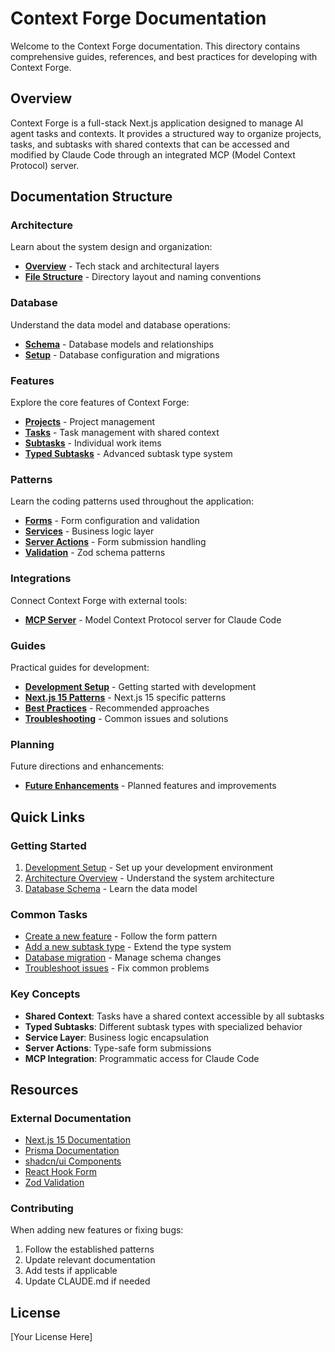 # Context Forge Documentation

Welcome to the Context Forge documentation. This directory contains comprehensive guides, references, and best practices for developing with Context Forge.

## Overview

Context Forge is a full-stack Next.js application designed to manage AI agent tasks and contexts. It provides a structured way to organize projects, tasks, and subtasks with shared contexts that can be accessed and modified by Claude Code through an integrated MCP (Model Context Protocol) server.

## Documentation Structure

### Architecture

Learn about the system design and organization:

- **[Overview](./architecture/overview.md)** - Tech stack and architectural layers
- **[File Structure](./architecture/file-structure.md)** - Directory layout and naming conventions

### Database

Understand the data model and database operations:

- **[Schema](./database/schema.md)** - Database models and relationships
- **[Setup](./database/setup.md)** - Database configuration and migrations

### Features

Explore the core features of Context Forge:

- **[Projects](./features/projects.md)** - Project management
- **[Tasks](./features/tasks.md)** - Task management with shared context
- **[Subtasks](./features/subtasks.md)** - Individual work items
- **[Typed Subtasks](./features/typed-subtasks.md)** - Advanced subtask type system

### Patterns

Learn the coding patterns used throughout the application:

- **[Forms](./patterns/forms.md)** - Form configuration and validation
- **[Services](./patterns/services.md)** - Business logic layer
- **[Server Actions](./patterns/server-actions.md)** - Form submission handling
- **[Validation](./patterns/validation.md)** - Zod schema patterns

### Integrations

Connect Context Forge with external tools:

- **[MCP Server](./integrations/mcp-server.md)** - Model Context Protocol server for Claude Code

### Guides

Practical guides for development:

- **[Development Setup](./guides/development-setup.md)** - Getting started with development
- **[Next.js 15 Patterns](./guides/nextjs-15-patterns.md)** - Next.js 15 specific patterns
- **[Best Practices](./guides/best-practices.md)** - Recommended approaches
- **[Troubleshooting](./guides/troubleshooting.md)** - Common issues and solutions

### Planning

Future directions and enhancements:

- **[Future Enhancements](./planning/future-enhancements.md)** - Planned features and improvements

## Quick Links

### Getting Started

1. [Development Setup](./guides/development-setup.md) - Set up your development environment
2. [Architecture Overview](./architecture/overview.md) - Understand the system architecture
3. [Database Schema](./database/schema.md) - Learn the data model

### Common Tasks

- [Create a new feature](./patterns/forms.md#form-structure) - Follow the form pattern
- [Add a new subtask type](./features/typed-subtasks.md#how-to-add-a-new-subtask-type) - Extend the type system
- [Database migration](./database/setup.md#database-migrations) - Manage schema changes
- [Troubleshoot issues](./guides/troubleshooting.md) - Fix common problems

### Key Concepts

- **Shared Context**: Tasks have a shared context accessible by all subtasks
- **Typed Subtasks**: Different subtask types with specialized behavior
- **Service Layer**: Business logic encapsulation
- **Server Actions**: Type-safe form submissions
- **MCP Integration**: Programmatic access for Claude Code

## Resources

### External Documentation

- [Next.js 15 Documentation](https://nextjs.org/docs)
- [Prisma Documentation](https://www.prisma.io/docs)
- [shadcn/ui Components](https://ui.shadcn.com/)
- [React Hook Form](https://react-hook-form.com/)
- [Zod Validation](https://zod.dev/)

### Contributing

When adding new features or fixing bugs:

1. Follow the established patterns
2. Update relevant documentation
3. Add tests if applicable
4. Update CLAUDE.md if needed

## License

[Your License Here]
